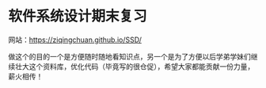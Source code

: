 # 软件系统设计期末复习

网站：https://ziqingchuan.github.io/SSD/

做这个的目的一个是方便随时随地看知识点，另一个是为了方便以后学弟学妹们继续壮大这个资料库，优化代码（毕竟写的很仓促），希望大家都能贡献一份力量，薪火相传！